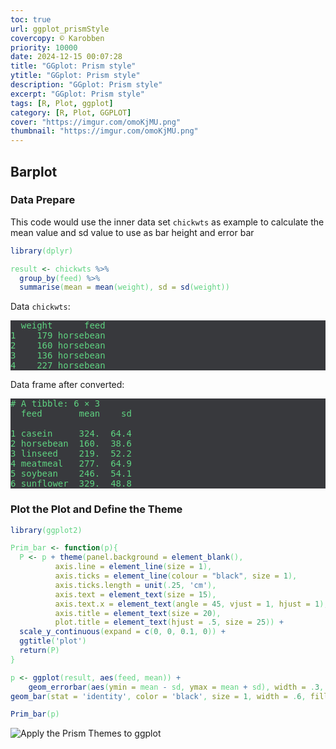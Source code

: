 ```yaml
---
toc: true
url: ggplot_prismStyle
covercopy: © Karobben
priority: 10000
date: 2024-12-15 00:07:28
title: "GGplot: Prism style"
ytitle: "GGplot: Prism style"
description: "GGplot: Prism style"
excerpt: "GGplot: Prism style"
tags: [R, Plot, ggplot]
category: [R, Plot, GGPLOT]
cover: "https://imgur.com/omoKjMU.png"
thumbnail: "https://imgur.com/omoKjMU.png"
---
```


## Barplot

### Data Prepare

This code would use the inner data set `chickwts` as example to calculate the mean value and sd value to use as bar height and error bar

```r
library(dplyr)

result <- chickwts %>%
  group_by(feed) %>%
  summarise(mean = mean(weight), sd = sd(weight))
```

Data `chickwts`:
<pre>
  weight      feed
1    179 horsebean
2    160 horsebean
3    136 horsebean
4    227 horsebean
</pre>

Data frame after converted:
<pre>
# A tibble: 6 × 3
  feed       mean    sd
  <fct>     <dbl> <dbl>
1 casein     324.  64.4
2 horsebean  160.  38.6
3 linseed    219.  52.2
4 meatmeal   277.  64.9
5 soybean    246.  54.1
6 sunflower  329.  48.8
</pre>

### Plot the Plot and Define the Theme 

```r
library(ggplot2)

Prim_bar <- function(p){
  P <- p + theme(panel.background = element_blank(),
          axis.line = element_line(size = 1),
          axis.ticks = element_line(colour = "black", size = 1),
          axis.ticks.length = unit(.25, 'cm'),
          axis.text = element_text(size = 15),
          axis.text.x = element_text(angle = 45, vjust = 1, hjust = 1),
          axis.title = element_text(size = 20),
          plot.title = element_text(hjust = .5, size = 25)) +
  scale_y_continuous(expand = c(0, 0, 0.1, 0)) +
  ggtitle('plot')
  return(P)
}

p <- ggplot(result, aes(feed, mean)) +
    geom_errorbar(aes(ymin = mean - sd, ymax = mean + sd), width = .3, size = 1) +
geom_bar(stat = 'identity', color = 'black', size = 1, width = .6, fill = 'Gainsboro')

Prim_bar(p)
```

![Apply the Prism Themes to ggplot](https://imgur.com/omoKjMU.png)

<style>
pre {
  background-color:#38393d;
  color: #5fd381;
}
</style>

